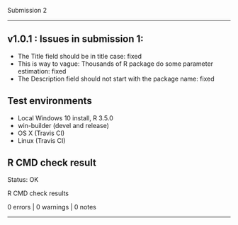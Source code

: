 Submission 2

----------------------------------------------------------------

## v1.0.1 : Issues in submission 1:

* The Title field should be in title case: fixed
* This is way to vague: Thousands of R package do some parameter estimation: fixed
* The Description field should not start with the package name: fixed

## Test environments

* Local Windows 10 install, R 3.5.0
* win-builder (devel and release)
* OS X (Travis CI)
* Linux (Travis CI)

## R CMD check result

Status: OK

R CMD check results

0 errors | 0 warnings | 0 notes

----------------------------------------------------------------
